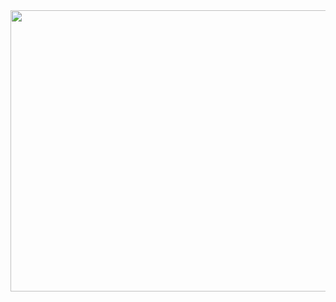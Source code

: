 <img width='545px' height='450px' src='https://media1.tenor.com/m/ZtCb2TdGS0EAAAAC/appu-appurajosh.gif' />
